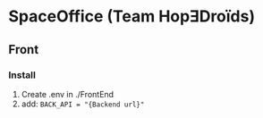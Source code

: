 # SpaceOffice (Team HopƎDroïds)

## Front

### Install

1. Create .env in ./FrontEnd
2. add: `BACK_API = "{Backend url}"`
